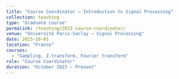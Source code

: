 ```yaml
---
title: "Course Coordinator — Introduction to Signal Processing"
collection: teaching
type: "Graduate course"
permalink: /teaching/2023-course-coordinator/
venue: "Université Paris-Saclay – Signal Processing"
date: 2023-10-01
location: "France"
courses:
  - "Sampling, Z-transform, Fourier transform"
role: "Course Coordinator"
duration: "October 2023 – Present"
---
```

